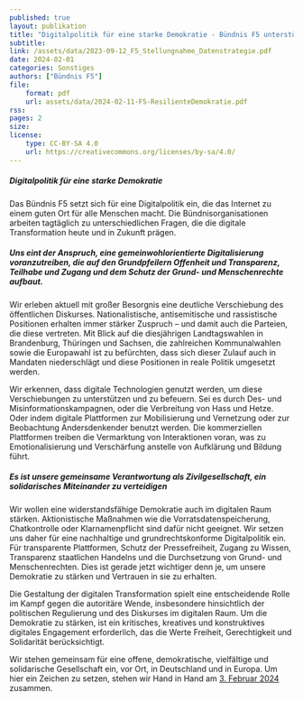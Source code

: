 ```yaml
---
published: true
layout: publikation
title: "Digitalpolitik für eine starke Demokratie - Bündnis F5 unterstützt Aktionstag gegen Rechtsextremismus"
subtitle:  
link: /assets/data/2023-09-12_F5_Stellungnahme_Datenstrategie.pdf
date: 2024-02-01
categories: Sonstiges
authors: ["Bündnis F5"]
file:
    format: pdf
    url: assets/data/2024-02-11-F5-ResilienteDemokratie.pdf
rss:
pages: 2
size: 
license:
    type: CC-BY-SA 4.0
    url: https://creativecommons.org/licenses/by-sa/4.0/
---
```


##### Digitalpolitik für eine starke Demokratie

Das Bündnis F5 setzt sich für eine Digitalpolitik ein, die das Internet zu einem guten Ort für alle Menschen macht. Die Bündnisorganisationen arbeiten tagtäglich zu unterschiedlichen Fragen, die die digitale Transformation heute und in Zukunft prägen. 

##### Uns eint der Anspruch, eine gemeinwohlorientierte Digitalisierung voranzutreiben, die auf den Grundpfeilern Offenheit und Transparenz, Teilhabe und Zugang und dem Schutz der Grund- und Menschenrechte aufbaut.

Wir erleben aktuell mit großer Besorgnis eine deutliche Verschiebung des öffentlichen Diskurses. Nationalistische, antisemitische und rassistische Positionen erhalten immer stärker Zuspruch – und damit auch die Parteien, die diese vertreten. Mit Blick auf die diesjährigen Landtagswahlen in Brandenburg, Thüringen und Sachsen, die zahlreichen Kommunalwahlen sowie die Europawahl ist zu befürchten, dass sich dieser Zulauf auch in Mandaten niederschlägt und diese Positionen in reale Politik umgesetzt werden.

Wir erkennen, dass digitale Technologien genutzt werden, um diese Verschiebungen zu unterstützen und zu befeuern. Sei es durch Des- und Misinformationskampagnen, oder die Verbreitung von Hass und Hetze. Oder indem digitale Plattformen zur Mobilisierung und Vernetzung oder zur Beobachtung Andersdenkender benutzt werden. Die kommerziellen Plattformen treiben die Vermarktung von Interaktionen voran, was zu Emotionalisierung und Verschärfung anstelle von Aufklärung und Bildung führt.

##### Es ist unsere gemeinsame Verantwortung als Zivilgesellschaft, ein solidarisches Miteinander zu verteidigen


Wir wollen eine widerstandsfähige Demokratie auch im digitalen Raum stärken. Aktionistische Maßnahmen wie die Vorratsdatenspeicherung, Chatkontrolle oder Klarnamenpflicht sind dafür nicht geeignet. Wir setzen uns daher für eine nachhaltige und grundrechtskonforme Digitalpolitik ein. Für transparente Plattformen, Schutz der Pressefreiheit, Zugang zu Wissen, Transparenz staatlichen Handelns und die Durchsetzung von Grund- und Menschenrechten. Dies ist gerade jetzt wichtiger denn je, um unsere Demokratie zu stärken und Vertrauen in sie zu erhalten.

Die Gestaltung der digitalen Transformation spielt eine entscheidende Rolle im Kampf gegen die autoritäre Wende, insbesondere hinsichtlich der politischen Regulierung und des Diskurses im digitalen Raum. Um die Demokratie zu stärken, ist ein kritisches, kreatives und konstruktives digitales Engagement erforderlich, das die Werte Freiheit, Gerechtigkeit und Solidarität berücksichtigt.

Wir stehen gemeinsam für eine offene, demokratische, vielfältige und solidarische Gesellschaft ein, vor Ort, in Deutschland und in Europa. Um hier ein Zeichen zu setzen, stehen wir Hand in Hand am [3. Februar 2024](https://gemeinsam-hand-in-hand.org) zusammen.
